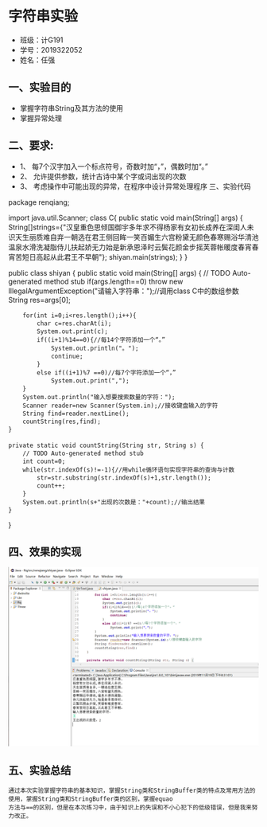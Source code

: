 # 字符串实验
* 班级：计G191
* 学号：2019322052
* 姓名：任强
## 一、实验目的
* 掌握字符串String及其方法的使用
* 掌握异常处理
## 二、要求:
* 1、	每7个汉字加入一个标点符号，奇数时加“，”，偶数时加“。”
* 2、	允许提供参数，统计古诗中某个字或词出现的次数
* 3、	考虑操作中可能出现的异常，在程序中设计异常处理程序
三、实验代码  

package renqiang;

import java.util.Scanner;
class C{
	public static void main(String[] args) {
		String[]strings={"汉皇重色思倾国御宇多年求不得杨家有女初长成养在深闺人未识天生丽质难自弃一朝选在君王侧回眸一笑百媚生六宫粉黛无颜色春寒赐浴华清池温泉水滑洗凝脂侍儿扶起娇无力始是新承恩泽时云鬓花颜金步摇芙蓉帐暖度春宵春宵苦短日高起从此君王不早朝"};
		shiyan.main(strings);
	}
}

public class shiyan {
	public static void main(String[] args) {
		// TODO Auto-generated method stub
		if(args.length==0)
			throw new IllegalArgumentException("请输入字符串：");//调用class C中的数组参数
		String res=args[0];
		
		for(int i=0;i<res.length();i++){
			char c=res.charAt(i);
			System.out.print(c);
			if((i+1)%14==0){//每14个字符添加一个“。”
				System.out.println("。");
				continue;
			}
			else if((i+1)%7 ==0)//每7个字符添加一个“，”
				System.out.print(",");
		}
		System.out.println("输入想要搜索数量的字符：");
		Scanner reader=new Scanner(System.in);//接收键盘输入的字符
		String find=reader.nextLine();
		countString(res,find);
	}

	private static void countString(String str, String s) {
		// TODO Auto-generated method stub
		int count=0;
		while(str.indexOf(s)!=-1){//用while循环语句实现字符串的查询与计数
			str=str.substring(str.indexOf(s)+1,str.length());
			count++;
		}
		System.out.println(s+"出现的次数是："+count);//输出结果
	}
}


## 四、效果的实现
![image](https://github.com/Renqiang022636879/Java/blob/master/renqiang.png)
## 五、实验总结   
    通过本次实验掌握字符串的基本知识，掌握String类和StringBuffer类的特点及常用方法的使用，掌握String类和StringBuffer类的区别，掌握equao
    方法与==的区别，但是在本次练习中，由于知识上的失误和不小心犯下的低级错误，但是我来努力改正。
